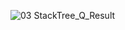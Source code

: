 ![03 StackTree_Q_Result](https://github.com/PINGPINGYEE/03.StackTree_Q/assets/30267171/a50ff8dc-7287-433f-b255-66d8ee657fa5)
